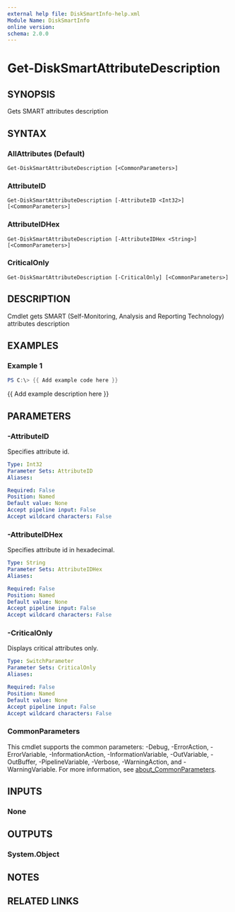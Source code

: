 ```yaml
---
external help file: DiskSmartInfo-help.xml
Module Name: DiskSmartInfo
online version:
schema: 2.0.0
---
```


# Get-DiskSmartAttributeDescription

## SYNOPSIS
Gets SMART attributes description

## SYNTAX

### AllAttributes (Default)
```
Get-DiskSmartAttributeDescription [<CommonParameters>]
```

### AttributeID
```
Get-DiskSmartAttributeDescription [-AttributeID <Int32>] [<CommonParameters>]
```

### AttributeIDHex
```
Get-DiskSmartAttributeDescription [-AttributeIDHex <String>] [<CommonParameters>]
```

### CriticalOnly
```
Get-DiskSmartAttributeDescription [-CriticalOnly] [<CommonParameters>]
```

## DESCRIPTION
Cmdlet gets SMART (Self-Monitoring, Analysis and Reporting Technology) attributes description

## EXAMPLES

### Example 1
```powershell
PS C:\> {{ Add example code here }}
```

{{ Add example description here }}

## PARAMETERS

### -AttributeID
Specifies attribute id.

```yaml
Type: Int32
Parameter Sets: AttributeID
Aliases:

Required: False
Position: Named
Default value: None
Accept pipeline input: False
Accept wildcard characters: False
```

### -AttributeIDHex
Specifies attribute id in hexadecimal.

```yaml
Type: String
Parameter Sets: AttributeIDHex
Aliases:

Required: False
Position: Named
Default value: None
Accept pipeline input: False
Accept wildcard characters: False
```

### -CriticalOnly
Displays critical attributes only.

```yaml
Type: SwitchParameter
Parameter Sets: CriticalOnly
Aliases:

Required: False
Position: Named
Default value: None
Accept pipeline input: False
Accept wildcard characters: False
```

### CommonParameters
This cmdlet supports the common parameters: -Debug, -ErrorAction, -ErrorVariable, -InformationAction, -InformationVariable, -OutVariable, -OutBuffer, -PipelineVariable, -Verbose, -WarningAction, and -WarningVariable. For more information, see [about_CommonParameters](http://go.microsoft.com/fwlink/?LinkID=113216).

## INPUTS

### None

## OUTPUTS

### System.Object
## NOTES

## RELATED LINKS
